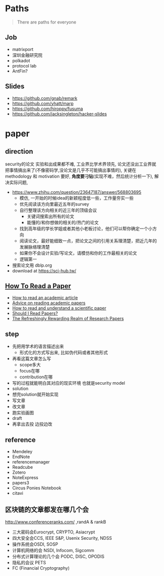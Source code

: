 # Paths

> There are paths for everyone
> 
## Job
+ matrixport
+ 深圳金融研究院
+ polkadot
+ protocol lab
+ AntFin?

## Slides
+ https://github.com/gnab/remark
+ https://github.com/yhatt/marp
+ https://github.com/hiroppy/fusuma
+ https://github.com/jacksingleton/hacker-slides

<!-- 
## Blockchain json statetest
### Modify parity_listStorageKeys
+ Make argument _Quantity_ oponal. When `Quantity == null` , return all storage keys.

### parity_storage
Arguments same as __Modified__ _parity_listStorageKeys . Return is a _JSON_ object
```
{
    StorageKey(HexString): Corresponding value (HexString)
}
```


impls/parity.rs
client/client.rs

a collection of type `std::vec::Vec<ethereum_types::H256>` cannot be built from `std::iter::Iterator<Item=(std::vec::Vec<u8>, elastic_array::ElasticArray128<u8>)>`


version: _modified_
curl --data '{"method":"parity_listStorageKeys","params":["0xab7c74abC0C4d48d1bdad5DCB26153FC8780f83E",null,null],"id":1,"jsonrpc":"2.0"}' -H "Content-Type: application/json" -X POST localhost:8545 

curl --data '{"method":"parity_listStorageKeys","params":["0xab7c74abC0C4d48d1bdad5DCB26153FC8780f83E",null,null],"id":1,"jsonrpc":"2.0"}' -H "Content-Type: application/json" -X POST localhost:8545 

加上--mode=offline黎停止同步


+ 0xab7c74abC0C4d48d1bdad5DCB26153FC8780f83E
+ 0x61EDCDf5bb737ADffE5043706e7C5bb1f1a56eEA
+ 0xde0B295669a9FD93d5F28D9Ec85E40f4cb697BAe
+ 0x75bA02c5bAF9cc3E9fE01C51Df3cB1437E8690D4
+ 0x7da82C7AB4771ff031b66538D2fB9b0B047f6CF9

./target/debug/parity --fat-db=on --mode=offline

cargo build
 -->


<!-- 
利益才是前进的动力，金钱、成就感。名誉当然也是有助于利益的，对于人脉而言。（所以在甲方做安全还是有点亏的，因为难以直接看到收益。虽然企业多么希望招到牛逼的安全开发、运维、架构，高薪一口气解决问题。）

张狂、傲慢是挺爽，要有实力才能很好地张狂傲慢起来。但是恐怕不利于团队合作和交朋友。

越来越大了，其实企业不需要多么天才的程序员，所谓的地表最强coder，要学要练的东西那么多，无非是给自己平添不切实际的压力。

人脉、经验、投资的眼光和信息、架构、数学、建模、算法及其应用。要找到自己不可替代的核心竞争力，实现财务自由，能进行更自由的选择，也有自己自由的时间。
 -->

<!-- 
## 我感兴趣的
+ 时间毕竟有限
+ 工作来说肯定还是 go > rust
+ 抄其实很正常，是学习的必经过程，关键是抄完之后学到什么
+ 那么其实 解决问题的思维最重要，所以 算法、技巧、代码设计(衍生到架构、高并发)、高性能计算 > 密码学 > 系统 = 编译器
 -->

<!-- 

## PhD
+ RegExp
    ```
    (crypt|secur|dete|intru|penetra|cyber|malic|priva)
    ```
+ location
    * AU
        - UniMelb
            + [Peter Schachte](http://www.cis.unimelb.edu.au/people/staff.php?person_ID=456)
            + [Rao Kotagiri](http://www.cis.unimelb.edu.au/people/staff.php?person_ID=16028)
                * ml intrusion dection
            + [Harald Sondergaard](http://www.cis.unimelb.edu.au/people/staff.php?person_ID=13416)
            + [Peter Stuckey](http://www.cis.unimelb.edu.au/people/staff.php?person_ID=14142)
            + [DR Jeffrey Chan](https://www.findanexpert.unimelb.edu.au/display/person7602#tab-overview)
                * Machine Learning and Data Mining
                * Network Security (intrusion detection, cloud security)
            + Udaya
                * Blockchain?
                * Machine Learning Intrusion Detection System
                * Differential Privacy?
            + [Dr Sarah Monazam Erfani](http://www.cis.unimelb.edu.au/people/staff.php?person_ID=639922)
            + [Professor Christopher Leckie](http://www.cis.unimelb.edu.au/people/staff.php?person_ID=6335)
            + [Dr Toby Murray](http://www.cis.unimelb.edu.au/people/staff.php?person_ID=780796)
            + [Dr Ben Rubinstein](http://www.cis.unimelb.edu.au/people/staff.php?person_ID=20074)
            + [Professor Richard Sinnott](http://www.cis.unimelb.edu.au/people/staff.php?person_ID=342078)
            + [Dr Vanessa Teague](http://www.cis.unimelb.edu.au/people/staff.php?person_ID=34563)
        - [sydney](http://sydney.edu.au/engineering/it/about/people/list.php)
            + [DR RALPH HOLZ](http://sydney.edu.au/engineering/people/ralph.holz.php)
                * V
            + [PROFESSOR SEOKHEE HONG?](http://sydney.edu.au/engineering/people/seokhee.hong.php)
            + [PROFESSOR ALBERT ZOMAYA](http://sydney.edu.au/engineering/people/albert.zomaya.php)
            + [DR YING ZHOU](http://sydney.edu.au/engineering/people/ying.zhou.php)
            + [PROFESSOR DACHENG TAO](http://sydney.edu.au/engineering/people/dacheng.tao.php)
            + [ASSOCIATE PROFESSOR UWE ROEHM](http://sydney.edu.au/engineering/people/uwe.roehm.php)
            + [EMERITUS PROFESSOR PETER EADES](http://sydney.edu.au/engineering/people/peter.eades.php)
            + [Michael Fry](https://chai.it.usyd.edu.au/people/michaelfry/)
                * [Yu_YY_thesis.pdf](https://ses.library.usyd.edu.au/handle/2123/10277)
        - UNSW
        - Monash
        - ANU?
        - WA?
        - Queensland?
        - Adelaide?
    * HK
        - HKUST
            + https://www.seng.ust.hk/web/eng/faculty_research2.php?id=96
                * https://www.seng.ust.hk/web/eng/people_detail.php?id=351&cur2=research
                    - V - 20170924
                * https://www.seng.ust.hk/web/eng/people_detail.php?id=377&cur2=research
                * https://www.cse.ust.hk/~ricci/
        - HKU
            + http://www.cs.hku.hk/people/academic.jsp
                * http://www.cs.hku.hk/research/interest.jsp
                    - http://www.cs.hku.hk/research/profile.jsp?teacher=smyiu
                        + V - 20170924
                    - http://www.cs.hku.hk/research/profile.jsp?teacher=hui
            + https://www.eee.hku.hk/people/
        - CUHK
            + http://www.cse.cuhk.edu.hk/v7/en/people/lec.html
                * http://www.cse.cuhk.edu.hk/~wei/
                * http://www.cse.cuhk.edu.hk/~cslui/
            + http://www.ie.cuhk.edu.hk/people/people.shtml
                * http://personal.ie.cuhk.edu.hk/~cchan/
                * http://www.ie.cuhk.edu.hk/people/sherman.shtml
                    - V - 20170924
                * http://www.ie.cuhk.edu.hk/people/khzhang.shtml
                * http://www.ie.cuhk.edu.hk/people/wclau.shtml
                * http://www.ie.cuhk.edu.hk/people/mhchen.shtml
        - CityU
            + http://www.cs.cityu.edu.hk/people/academic_staff.html
                * http://www6.cityu.edu.hk/stfprofile/cslfkwok.htm
                    - V - 20170924
                * http://www.cs.cityu.edu.hk/profile/congwang.html
                * http://www6.cityu.edu.hk/stfprofile/gphancke.htm
            + http://www.ee.cityu.edu.hk/home/people_academic_staff.html
                * http://www.ee.cityu.edu.hk/~rcheung/Welcome.html
                * http://www.ee.cityu.edu.hk/~eellc/
                * http://www.ee.cityu.edu.hk/~lcheng/
        - PolyU
            + http://www.comp.polyu.edu.hk/en-us/staffs/index/1
                * http://www.comp.polyu.edu.hk/en-us/staffs/detail/1283
                    - V - 20170924
                        + ?
                * http://www.comp.polyu.edu.hk/en-us/staffs/detail/1252
                * http://www.comp.polyu.edu.hk/en-us/staffs/detail/1470
                * http://www.comp.polyu.edu.hk/en-us/staffs/detail/2244
                * http://www.comp.polyu.edu.hk/en-us/staffs/detail/3751
                * http://www.comp.polyu.edu.hk/en-us/staffs/detail/3646
                * http://www.comp.polyu.edu.hk/en-us/staffs/detail/1419
    * Sg
        - NUS?
        - NYTU
    * En
        - G10
    + topic
        * bitcoin
        * ML intrusion detection
        * differential privacy

## 移民分数研究
+ 2年工签 psw
    * 485

## 攒机
+ 刚爆出来 Intel 的 CPU 有个硬件 bug，即使是修复后性能也会下降 5%-30%. 所以，把 8700k 换成 1800x
    * [这硬件 bug 可以说很牛了： 英特尔处理器发现严重设计漏洞， AMD 不受影响](https://www.v2ex.com/t/419683)
        - 操作系统就是使用的 cpu 提供的功能来隔离不同程序及内核的，现在这个隔离出了问题，意味着不同程序可以访问内核数据，其中可能存在一些密码等数据。看起来安全上对单机用户可能影响不大，但是对于云服务商来讲是个大问题。不过如果执行修复会造成悲剧的性能损失，这个会影响普通用户了。
+ 内存双通道比单条性能好
+ 微博 /淘宝搜 萌叔或老牛。都是老牌 diy 商家，装好包好给你发来。
+ 装机帮扶站

 -->


# paper

<!-- 
+ http://users.monash.edu.au/~kailiu/
+ http://www.jiangshanyu.com/
+ https://www.comp.nus.edu.sg/~abhik/
    + research
        + correctness
        + coverage
    + auto
    + manual
    + solidity tools
 -->

## direction
security的论文 实验和出成果都不难, 工业界比学术界领先, 论文还没出工业界就把事情搞出来了(不像密码学,没论文是几乎不可能搞出事情的), 关键在 methodology 和 motivation 要好, __角度要刁钻__(实现不难，然后统计分析一下), 解决实际问题, 

+ https://www.zhihu.com/question/23647187/answer/568803695
    * 模仿, 一开始的时候idea的新颖程度低一些，工作量夯实一些
    * 优先阅读该方向里最近五年的survey
    * 自行整理该方向相关的近三年的顶级会议
        - 关键词搜索出所有的论文
        - 能懂的/和你想做的相关的/热门的论文
    * 找到高年级的学长学姐或者其他小老板讨论，他们可以帮你确定一个小方向
    * 阅读论文，最好能细致一点，把论文之间的引用关系理清楚，把近几年的发展脉络理清楚
    * 如果你不会设计实验/写论文，请模仿和你的工作最相关的论文
    * 逻辑第一
+ 搜索论文用 dblp.org
+ download at https://sci-hub.tw/

## [How To Read a Paper](https://github.com/papers-we-love/papers-we-love#how-to-read-a-paper)

+ [How to read an academic article](http://organizationsandmarkets.com/2010/08/31/how-to-read-an-academic-article/)
+ [Advice on reading academic papers](https://www.cc.gatech.edu/~akmassey/posts/2012-02-15-advice-on-reading-academic-papers.html)
+ [How to read and understand a scientific paper](http://violentmetaphors.com/2013/08/25/how-to-read-and-understand-a-scientific-paper-2/)
+ [Should I Read Papers?](http://michaelrbernste.in/2014/10/21/should-i-read-papers.html)
+ [The Refreshingly Rewarding Realm of Research Papers](https://www.youtube.com/watch?v=8eRx5Wo3xYA)


## step
+ 先把用学术的语言描述出来
    * 形式化的方式写出来, 比如伪代码或者其他形式
+ 再看这篇文章怎么写
    * scope多大
    * focus在哪
    * contribution在哪
+ 写的过程就能明白其对应的现实环境 也就是security model
+ solution
+ 想完solution就开始实现
+ 写文章
+ 改文章
+ 跑实验画图
+ draft
+ 再拿出去投 边投边改

## reference
+ Mendeley
+ EndNote
+ referencemanager
+ Readcube
+ Zotero
+ NoteExpress
+ papers3
+ Circus Ponies Notebook
+ citavi

## 区块链的文章都发在哪几个会
http://www.conferenceranks.com/ ,randA & rankB

+ 三大密码会Eurocrypt, CRYPTO, Asiacrypt
+ 四大安全会CCS, IEEE S&P, Usenix Security, NDSS
+ 操作系统会OSDI, SOSP
+ 计算机网络的会 NSDI, Infocom, Sigcomm
+ 分布式计算理论的几个会 PODC, DISC, OPODIS
+ 隐私的会议 PETS
+ FC (Financial Cryptography)

